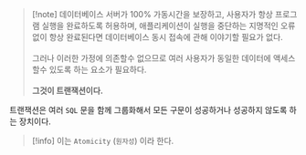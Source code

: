 
>[!note] 데이터베이스 서버가 $100\%$ 가동시간을 보장하고, 사용자가 항상 프로그램 실행을 완료하도록 허용하며, 애플리케이션이 실행을 중단하는 지명적인 오류 없이 항상 완료된다면 데이터베이스 동시 접속에 관해 이야기할 필요가 없다. <br><br>그러나 이러한 가정에 의존할수 없으므로 여러 사용자가 동일한 데이터에 액세스 할수 있도록 하는 요소가 필요하다.<br><br>**그것이 트랜잭션이다.**

트랜잭션은 여러 `SQL` 문을 함께 그룹화해서 모든 구문이 성공하거나 성공하지 않도록 하는 장치이다.

>[!info] 이는 `Atomicity` (`원자성`) 이라 한다.







